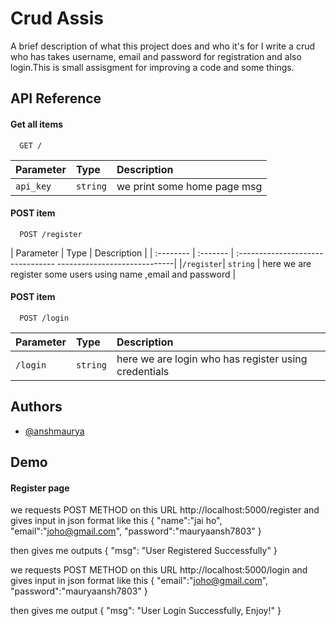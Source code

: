 # Crud Assis

A brief description of what this project does and who it's for I write a crud who has takes username, email and password for registration and also login.This is small assisgment for improving a code and some things.




## API Reference

#### Get all items

```http
  GET /
```

| Parameter | Type     | Description                |
| :-------- | :------- | :------------------------- |
| `api_key` | `string` | we print some home page msg |

#### POST item

```http
  POST /register
```

| Parameter | Type     | Description                                                    |
| :-------- | :------- | :-------------------------------- -----------------------------|
|`/register`| `string` | here we are register some users using name ,email and password |


#### POST item
```http
  POST /login
```

| Parameter | Type     | Description                                        |
| :-------- | :------- | :------------------------------------------------- |
| `/login` | `string` | here we are login who has register using credentials|



## Authors

- [@anshmaurya](https://www.github.com/anshmaurya7803)


## Demo

#### Register page

we requests POST METHOD on this URL http://localhost:5000/register  and gives input in json format like this
{
    "name":"jai ho",
    "email":"joho@gmail.com",
    "password":"mauryaansh7803"
}

then gives me outputs
{
    "msg": "User Registered Successfully"
}

we requests POST METHOD on this URL http://localhost:5000/login and gives input in json format like this
{
    "email":"joho@gmail.com",
    "password":"mauryaansh7803"
}

then gives me output
{
    "msg": "User Login Successfully, Enjoy!"
}
